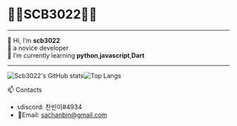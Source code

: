 # 🐱‍💻SCB3022🐱‍💻

***

👋 Hi, I’m **scb3022**   
👀 a novice developer  
🌱 I’m currently learning **python**,**javascript**,**Dart**

***

![Scb3022's GitHub stats](https://github-readme-stats.vercel.app/api?username=scb3022&show_icons=true&theme=radical)![Top Langs](https://github-readme-stats.vercel.app/api/top-langs/?username=scb3022&layout=compact&theme=radical)

📫 Contacts 
* 📞discord: 찬빈이#4934
* 📧Email: <sachanbin@gmail.com>

